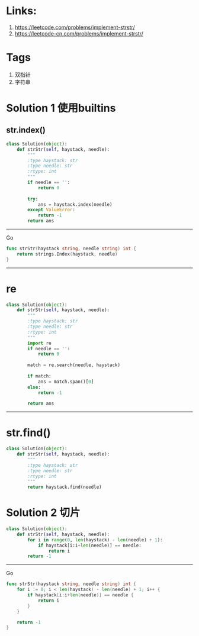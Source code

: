 # Links:
1. https://leetcode.com/problems/implement-strstr/
2. https://leetcode-cn.com/problems/implement-strstr/

# Tags
1. 双指针
2. 字符串

# Solution 1 使用builtins
## str.index()
```python
class Solution(object):
    def strStr(self, haystack, needle):
        """
        :type haystack: str
        :type needle: str
        :rtype: int
        """
        if needle == '':
            return 0
        
        try:
            ans = haystack.index(needle)
        except ValueError:
            return -1
        return ans
```
---
Go
```go
func strStr(haystack string, needle string) int {
	return strings.Index(haystack, needle)
}
```

---
# re
```python
class Solution(object):
    def strStr(self, haystack, needle):
        """
        :type haystack: str
        :type needle: str
        :rtype: int
        """
        import re
        if needle == '':
            return 0
        
        match = re.search(needle, haystack)
        
        if match:
            ans = match.span()[0]
        else:
            return -1
        
        return ans
```
---
# str.find()
```python
class Solution(object):
    def strStr(self, haystack, needle):
        """
        :type haystack: str
        :type needle: str
        :rtype: int
        """
        return haystack.find(needle)
```

# Solution 2 切片
```python
class Solution(object):
    def strStr(self, haystack, needle):
        for i in range(0, len(haystack) - len(needle) + 1):
            if haystack[i:i+len(needle)] == needle:
                return i
        return -1
```
---
Go
```go
func strStr(haystack string, needle string) int {
	for i := 0; i < len(haystack) - len(needle) + 1; i++ {
        if haystack[i:i+len(needle)] == needle {
            return i
        }
    }

    return -1
}
```
